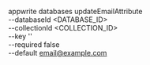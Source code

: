 appwrite databases updateEmailAttribute \
        --databaseId <DATABASE_ID> \
        --collectionId <COLLECTION_ID> \
        --key '' \
        --required false \
        --default email@example.com

